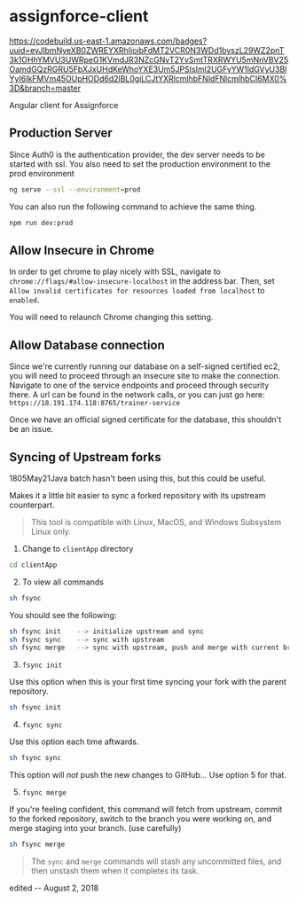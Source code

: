 # assignforce-client

https://codebuild.us-east-1.amazonaws.com/badges?uuid=eyJlbmNyeXB0ZWREYXRhIjoibFdMT2VCR0N3WDd1byszL29WZ2pnT3k1OHhYMVU3UWRpeG1KVmdJR3NZcGNvT2YvSmtTRXRWYU5mNnVBV25OamdGQzRGRU5FbXJxUHdKeWhoYXE3Um5JPSIsIml2UGFyYW1ldGVyU3BlYyI6IkFMVm45OUpHODd6d2lBL0giLCJtYXRlcmlhbFNldFNlcmlhbCI6MX0%3D&branch=master

Angular client for Assignforce

## Production Server

Since Auth0 is the authentication provider, the dev server needs to be started with ssl. You also need to set the production environment to the prod environment

```bash
ng serve --ssl --environment=prod
```

You can also run the following command to achieve the same thing.

```bash
npm run dev:prod
```

## Allow Insecure in Chrome

In order to get chrome to play nicely with SSL, navigate to `chrome://flags/#allow-insecure-localhost` in the address bar. Then, set `Allow invalid certificates for resources loaded from localhost` to `enabled`.

You will need to relaunch Chrome changing this setting.

## Allow Database connection

Since we're currently running our database on a self-signed certified ec2, you will need to proceed through an insecure site to make the connection. Navigate to one of the service endpoints and proceed through security there. A url can be found in the network calls, or you can just go here: `https://18.191.174.118:8765/trainer-service`

Once we have an official signed certificate for the database, this shouldn't be an issue.

## Syncing of Upstream forks

1805May21Java batch hasn't been using this, but this could be useful.

Makes it a little bit easier to sync a forked repository with its upstream counterpart.

> This tool is compatible with Linux, MacOS, and Windows Subsystem Linux only.

1.  Change to `clientApp` directory

```bash
cd clientApp
```

2.  To view all commands

```bash
sh fsync
```

You should see the following:

```bash
sh fsync init    --> initialize upstream and sync
sh fsync sync    --> sync with upstream
sh fsync merge   --> sync with upstream, push and merge with current branch (use with caution)
```

3.  `fsync init`

Use this option when this is your first time syncing your fork with the parent repository.

```bash
sh fsync init
```

4.  `fsync sync`

Use this option each time aftwards.

```bash
sh fsync sync
```

This option will _not_ push the new changes to GitHub... Use option 5 for that.

5.  `fsync merge`

If you're feeling confident, this command will fetch from upstream, commit to the forked repository, switch to the branch you were working on, and merge staging into your branch. (use carefully)

```bash
sh fsync merge
```

> The `sync` and `merge` commands will stash any uncommitted files, and then unstash them when it completes its task.

edited -- August 2, 2018
